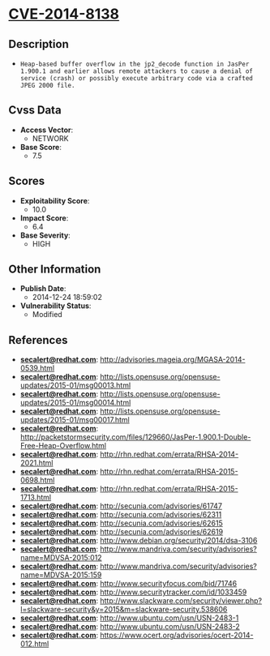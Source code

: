 
# [CVE-2014-8138](https://cve.mitre.org/cgi-bin/cvename.cgi?name=CVE-2014-8138)

## Description

- `Heap-based buffer overflow in the jp2_decode function in JasPer 1.900.1 and earlier allows remote attackers to cause a denial of service (crash) or possibly execute arbitrary code via a crafted JPEG 2000 file.`

## Cvss Data

- **Access Vector**:
  - NETWORK
- **Base Score**:
  - 7.5

## Scores

- **Exploitability Score**:
  - 10.0
- **Impact Score**:
  - 6.4
- **Base Severity**:
  - HIGH

## Other Information

- **Publish Date**:
  - 2014-12-24 18:59:02
- **Vulnerability Status**:
  - Modified

## References

- **secalert@redhat.com**: http://advisories.mageia.org/MGASA-2014-0539.html
- **secalert@redhat.com**: http://lists.opensuse.org/opensuse-updates/2015-01/msg00013.html
- **secalert@redhat.com**: http://lists.opensuse.org/opensuse-updates/2015-01/msg00014.html
- **secalert@redhat.com**: http://lists.opensuse.org/opensuse-updates/2015-01/msg00017.html
- **secalert@redhat.com**: http://packetstormsecurity.com/files/129660/JasPer-1.900.1-Double-Free-Heap-Overflow.html
- **secalert@redhat.com**: http://rhn.redhat.com/errata/RHSA-2014-2021.html
- **secalert@redhat.com**: http://rhn.redhat.com/errata/RHSA-2015-0698.html
- **secalert@redhat.com**: http://rhn.redhat.com/errata/RHSA-2015-1713.html
- **secalert@redhat.com**: http://secunia.com/advisories/61747
- **secalert@redhat.com**: http://secunia.com/advisories/62311
- **secalert@redhat.com**: http://secunia.com/advisories/62615
- **secalert@redhat.com**: http://secunia.com/advisories/62619
- **secalert@redhat.com**: http://www.debian.org/security/2014/dsa-3106
- **secalert@redhat.com**: http://www.mandriva.com/security/advisories?name=MDVSA-2015:012
- **secalert@redhat.com**: http://www.mandriva.com/security/advisories?name=MDVSA-2015:159
- **secalert@redhat.com**: http://www.securityfocus.com/bid/71746
- **secalert@redhat.com**: http://www.securitytracker.com/id/1033459
- **secalert@redhat.com**: http://www.slackware.com/security/viewer.php?l=slackware-security&y=2015&m=slackware-security.538606
- **secalert@redhat.com**: http://www.ubuntu.com/usn/USN-2483-1
- **secalert@redhat.com**: http://www.ubuntu.com/usn/USN-2483-2
- **secalert@redhat.com**: https://www.ocert.org/advisories/ocert-2014-012.html
